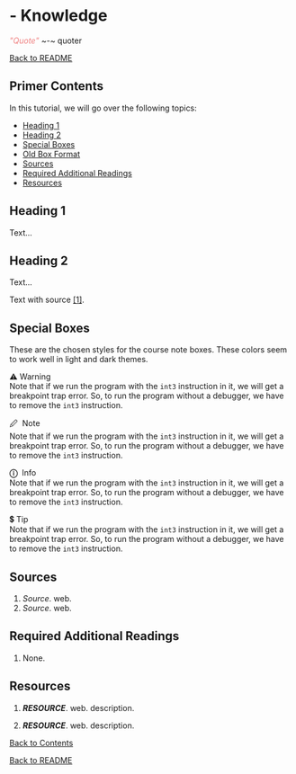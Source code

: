 
# <Topic> - Knowledge

<span style="color:lightcoral">*"Quote"*</span>
 ~-~ quoter

[Back to README](README.md)


## Primer Contents

In this tutorial, we will go over the following topics:

- [Heading 1](#heading-1)
- [Heading 2](#heading-2)
- [Special Boxes](#special-boxes)
- [Old Box Format](#old-special-box-formats)
- [Sources](#sources)
- [Required Additional Readings](#required-additional-readings)
- [Resources](#resources)


## Heading 1

Text...


## Heading 2

Text...

Text with source [[1]](#sources).


## Special Boxes

These are the chosen styles for the course note boxes. These colors seem to 
work well in light and dark themes.

<span class="box-orange"><span class="bar-orange">
    ⚠️ Warning   
</span><span class="inner">
    Note that if we run the program with the `int3` instruction in it, we will 
    get a breakpoint trap error. So, to run the program without a debugger, we 
    have to remove the `int3` instruction.
</span></span>

<span class="box-blue"><span class="bar-blue">
    <span class="blue">🖉</span>&nbsp; Note   
</span><span class="inner">
    Note that if we run the program with the `int3` instruction in it, we will 
    get a breakpoint trap error. So, to run the program without a debugger, we 
    have to remove the `int3` instruction.
</span></span>

<span class="box-purple"><span class="bar-purple">
    <span class="purple">**ⓘ**</span>&nbsp; Info   
</span><span class="inner">
    Note that if we run the program with the `int3` instruction in it, we will 
    get a breakpoint trap error. So, to run the program without a debugger, we 
    have to remove the `int3` instruction.
</span></span>

<span class="box-green"><span class="bar-green">
    💲 Tip   
</span><span class="inner">
    Note that if we run the program with the `int3` instruction in it, we will 
    get a breakpoint trap error. So, to run the program without a debugger, we 
    have to remove the `int3` instruction.
</span></span>


## Sources

1. *Source*. 
web.
2. *Source*. 
web.


## Required Additional Readings

1. None.


## Resources

1. ***RESOURCE***. 
web. 
description. 

2. ***RESOURCE***. 
web. 
description.


[Back to Contents](#primer-contents)

[Back to README](README.md)

<link rel="stylesheet" href="../.css/boxes.css">


<!--- End of file. --->
